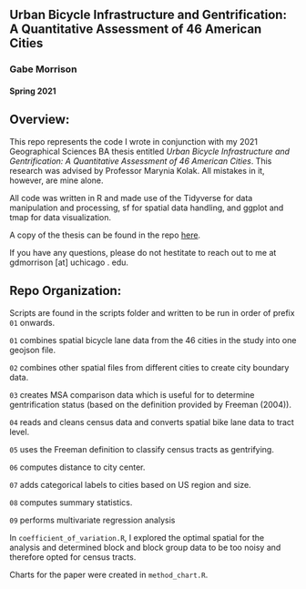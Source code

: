 ## Urban Bicycle Infrastructure and Gentrification: A Quantitative Assessment of 46 American Cities
### Gabe Morrison
#### Spring 2021

## Overview:
This repo represents the code I wrote in conjunction with my 2021 Geographical Sciences BA thesis entitled *Urban Bicycle Infrastructure and Gentrification: A Quantitative Assessment of 46 American Cities*. This research was advised by Professor Marynia Kolak. All mistakes in it, however, are mine alone.

All code was written in R and made use of the Tidyverse for data manipulation and processing, sf for spatial data handling, and ggplot and tmap for data visualization. 

A copy of the thesis can be found in the repo [here](https://github.com/Deckart2/bikes_thesis/blob/master/Thesis_final%20copy.docx). 

If you have any questions, please do not hestitate to reach out to me at gdmorrison [at] uchicago . edu. 

## Repo Organization:
Scripts are found in the scripts folder and written to be run in order of prefix ``01`` onwards. 

``01`` combines spatial bicycle lane data from the 46 cities in the study into one geojson file. 

``02`` combines other spatial files from different cities to create city boundary data.

``03`` creates MSA comparison data which is useful for to determine gentrification status (based on the definition provided by Freeman (2004)). 

``04`` reads and cleans census data and converts spatial bike lane data to tract level.

``05`` uses the Freeman definition to classify census tracts as gentrifying.

``06`` computes distance to city center.

``07`` adds categorical labels to cities based on US region and size.

``08`` computes summary statistics.

``09`` performs multivariate regression analysis

In ``coefficient_of_variation.R``, I explored the optimal spatial for the analysis and determined block and block group data to be too noisy and therefore opted for census tracts. 

Charts for the paper were created in ``method_chart.R``. 
